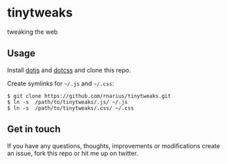 # tinytweaks
tweaking the web

## Usage
Install [dotjs](http://github.com/defunkt/dotjs) and
[dotcss](https://github.com/stewart/dotcss) and clone this repo. 

Create symlinks for `~/.js` and `~/.css`:

    $ git clone https://github.com/rnarius/tinytweaks.git
    $ ln -s  /path/to/tinytweaks/.js/ ~/.js
    $ ln -s  /path/to/tinytweaks/.css/ ~/.css

## Get in touch
If you have any questions, thoughts, improvements or modifications 
create an issue, fork this repo or hit me up on twitter.
